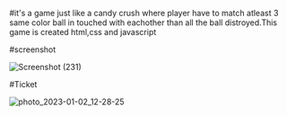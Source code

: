 
#it's a game just like a candy crush where player have to match atleast 3 same color ball in touched with eachother than all the ball distroyed.This game is created html,css and javascript 

#screenshot

![Screenshot (231)](https://user-images.githubusercontent.com/71378462/215241817-ebd098ed-4faf-478d-bba2-e2362bbd4d6c.png)

#Ticket


![photo_2023-01-02_12-28-25](https://user-images.githubusercontent.com/71378462/215241831-562af199-7e7f-4ca0-afb7-2e655db97c79.jpg)


